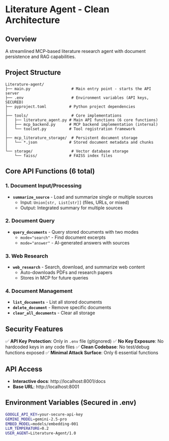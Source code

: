 # Literature Agent - Clean Architecture

## Overview
A streamlined MCP-based literature research agent with document persistence and RAG capabilities.

## Project Structure

```
Literature-agent/
├── main.py                  # Main entry point - starts the API server
├── .env                     # Environment variables (API keys, SECURED)
├── pyproject.toml          # Python project dependencies
│
├── tools/                   # Core implementations
│   ├── literature_agent.py # Main API functions (6 core functions)
│   ├── mcp_backend.py      # MCP backend implementation (internal)
│   └── toolset.py          # Tool registration framework
│
├── mcp_literature_storage/  # Persistent document storage
│   └── *.json              # Stored document metadata and chunks
│
└── storage/                 # Vector database storage
    └── faiss/              # FAISS index files
```

## Core API Functions (6 total)

### 1. Document Input/Processing
- **`summarize_source`** - Load and summarize single or multiple sources
  - Input: `Union[str, List[str]]` (files, URLs, or mixed)
  - Output: Integrated summary for multiple sources

### 2. Document Query
- **`query_documents`** - Query stored documents with two modes
  - `mode="search"` - Find document excerpts
  - `mode="answer"` - AI-generated answers with sources

### 3. Web Research  
- **`web_research`** - Search, download, and summarize web content
  - Auto-downloads PDFs and research papers
  - Stores in MCP for future queries

### 4. Document Management
- **`list_documents`** - List all stored documents
- **`delete_document`** - Remove specific documents  
- **`clear_all_documents`** - Clear all storage

## Security Features
✅ **API Key Protection**: Only in `.env` file (gitignored)
✅ **No Key Exposure**: No hardcoded keys in any code files
✅ **Clean Codebase**: No test/debug functions exposed
✅ **Minimal Attack Surface**: Only 6 essential functions

## API Access
- **Interactive docs**: http://localhost:8001/docs
- **Base URL**: http://localhost:8001

## Environment Variables (Secured in .env)
```bash
GOOGLE_API_KEY=your-secure-api-key
GEMINI_MODEL=gemini-2.5-pro  
EMBED_MODEL=models/embedding-001
LLM_TEMPERATURE=0.2
USER_AGENT=Literature-Agent/1.0
```